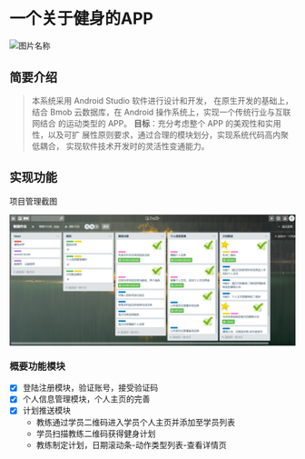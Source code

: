 # 一个关于健身的APP
<img src="./another/img/simon-hajducki-1321456-unsplash.jpg" width = "900" height = "500" alt="图片名称" align=center />

## 简要介绍

> 本系统采用 Android Studio 软件进行设计和开发，
> 在原生开发的基础上， 结合 Bmob 云数据库，在 Android 操作系统上，实现一个传统行业与互联网结合 的运动类型的 APP。
> **目标**：充分考虑整个 APP 的美观性和实用性，以及可扩 展性原则要求，通过合理的模块划分，实现系统代码高内聚低耦合，
> 实现软件技术开发时的灵活性变通能力。

## 实现功能
项目管理截图

<img src="./another/img/Trello.png" alt="图片名称" align=center />

### 概要功能模块
* [x] 登陆注册模块，验证账号，接受验证码
* [x] 个人信息管理模块，个人主页的完善
* [x] 计划推送模块
  * 教练通过学员二维码进入学员个人主页并添加至学员列表
  * 学员扫描教练二维码获得健身计划
  * 教练制定计划，日期滚动条-动作类型列表-查看详情页


